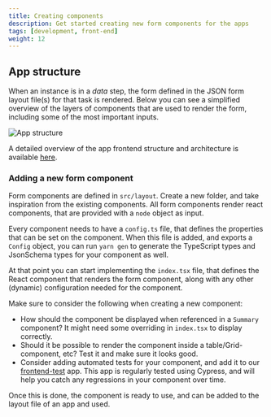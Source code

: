 ```yaml
---
title: Creating components
description: Get started creating new form components for the apps
tags: [development, front-end]
weight: 12
---
```


## App structure
When an instance is in a _data_ step, the form defined in the JSON form layout file(s) for that task is rendered.
Below you can see a simplified overview of the layers of components that are used to render the form, including some of the
most important inputs.

![App structure](/en/app-template/architecture/app-frontend/app-frontend-form-rendering.drawio.svg)

A detailed overview of the app frontend structure and architecture is available [here](/en/app-template/architecture/app-frontend/).

### Adding a new form component
Form components are defined in `src/layout`. Create a new folder, and take inspiration from the existing components.
All form components render react components, that are provided with a `node` object as input.

Every component needs to have a `config.ts` file, that defines the properties that can be set on the component.
When this file is added, and exports a `Config` object, you can run `yarn gen` to generate the TypeScript types and
JsonSchema types for your component as well. 

At that point you can start implementing the `index.tsx` file, that defines the React component that renders the form
component, along with any other (dynamic) configuration needed for the component.

Make sure to consider the following when creating a new component:
 - How should the component be displayed when referenced in a `Summary` component? It might need some
   overriding in `index.tsx` to display correctly.
 - Should it be possible to render the component inside a table/Grid-component, etc? Test it and make sure it looks
   good.
 - Consider adding automated tests for your component, and add it to our [frontend-test](https://dev.altinn.studio/editor/ttd/frontend-test)
   app. This app is regularly tested using Cypress, and will help you catch any regressions in your component over time.

Once this is done, the component is ready to use, and can be added to the layout file of an app and used.